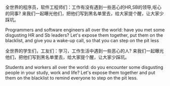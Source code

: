 # 

全世界的程序员，软件工程师们：工作有没有遇到一些恶心的HR,SB的领导,呕心的同事? 来我们一起曝光他们，把他们写到黑名单里去，给大家提个醒，让大家少踩坑。

Programmers and software engineers all over the world: have you met some disgusting HR and Sb leaders? 
Let's expose them together, put them on the blacklist, and give you a wake-up call, so that you can step on the pit less

全世界的学生们，工友们：学习，工作生活中遇到一些恶心的人? 来我们一起曝光他们，把他们写到黑名单里去，给大家提个醒，让大家少踩坑。

Students and workers all over the world: do you encounter some disgusting people in your study, work and life?
 Let's expose them together and put them on the blacklist to remind everyone to step on the pit less.
